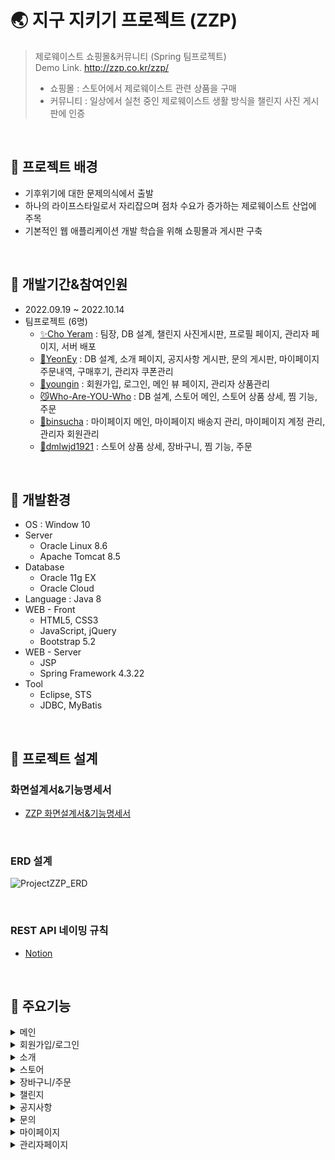 # :earth_asia: 지구 지키기 프로젝트 (ZZP)
>제로웨이스트 쇼핑몰&커뮤니티 (Spring 팀프로젝트)<br>
>Demo Link.  http://zzp.co.kr/zzp/ <br>
>+ 쇼핑몰 : 스토어에서 제로웨이스트 관련 상품을 구매
>+ 커뮤니티 : 일상에서 실천 중인 제로웨이스트 생활 방식을 챌린지 사진 게시판에 인증

<br>

## :pushpin: 프로젝트 배경
+ 기후위기에 대한 문제의식에서 출발
+ 하나의 라이프스타일로서 자리잡으며 점차 수요가 증가하는 제로웨이스트 산업에 주목
+ 기본적인 웹 애플리케이션 개발 학습을 위해 쇼핑몰과 게시판 구축

<br>

## :pushpin: 개발기간&참여인원
+ 2022.09.19 ~ 2022.10.14
+ 팀프로젝트 (6명)
  - [✨Cho Yeram](https://github.com/yeramcho) : 팀장, DB 설계, 챌린지 사진게시판, 프로필 페이지, 관리자 페이지, 서버 배포
  - [🐢YeonEy](https://github.com/YeonEy) : DB 설계, 소개 페이지, 공지사항 게시판, 문의 게시판, 마이페이지 주문내역, 구매후기, 관리자 쿠폰관리
  - [🚀youngin](https://github.com/uyoungin) : 회원가입, 로그인, 메인 뷰 페이지, 관리자 상품관리
  - [😼Who-Are-YOU-Who](https://github.com/Who-Are-YOU-Who) : DB 설계, 스토어 메인, 스토어 상품 상세, 찜 기능, 주문
  - [🐧binsucha](https://github.com/binsucha) : 마이페이지 메인, 마이페이지 배송지 관리, 마이페이지 계정 관리, 관리자 회원관리
  - [🦝dmlwjd1921](https://github.com/dmlwjd1921) : 스토어 상품 상세, 장바구니, 찜 기능, 주문

<br>

## :pushpin: 개발환경
+ OS : Window 10
+ Server
  - Oracle Linux 8.6
  - Apache Tomcat 8.5
+ Database
  - Oracle 11g EX
  - Oracle Cloud
+ Language : Java 8
+ WEB - Front
  - HTML5, CSS3
  - JavaScript, jQuery
  - Bootstrap 5.2
+ WEB - Server
  - JSP
  - Spring Framework 4.3.22
+ Tool
  - Eclipse, STS
  - JDBC, MyBatis

<br>

## :pushpin: 프로젝트 설계
### 화면설계서&기능명세서
+ [ZZP 화면설계서&기능명세서](https://docs.google.com/presentation/d/12npgU4vnXomp_Sd5CBj0koK2aIAaDe6f4Rv5K1_vpQ4/edit#slide=id.g153e7d0feda_2_247)

<br>

### ERD 설계
![ProjectZZP_ERD](https://user-images.githubusercontent.com/109123745/190850775-bc020784-6da3-4f82-a01c-1a40a0c4cea0.png)

<br>

### REST API 네이밍 규칙
+ [Notion](https://catkin-education-eae.notion.site/REST-API-3eddc4066930455c80291259a8319ce3)

<br>

## :pushpin: 주요기능
<details>
<summary>메인</summary>
<img src="https://user-images.githubusercontent.com/109123745/196941417-16415f60-3f06-4586-b642-f2cece2fb229.png">
<img src="https://user-images.githubusercontent.com/109123745/196941428-b1dfc7c0-3fdf-4109-8c42-408a91a5b742.png">
</details>

<details>
<summary>회원가입/로그인</summary>
<img src="https://user-images.githubusercontent.com/109123745/196943451-970f5340-26d7-4538-9715-809bf15b934d.png">
<img src="https://user-images.githubusercontent.com/109123745/196943457-f88fac54-46d9-4f72-94c9-301fa24f5723.png">
<img src="https://user-images.githubusercontent.com/109123745/196943463-e0c06d4d-bb53-45ac-ae39-99e0c0918d47.png">
</details>

<details>
<summary>소개</summary>
<img src="https://user-images.githubusercontent.com/109123745/196943947-5cbc9a4f-20b3-40eb-9f78-bb5d53ce6d8d.png">
</details>

<details>
<summary>스토어</summary>
<img src="https://user-images.githubusercontent.com/109123745/196944198-9ffe8521-d80b-4061-b3d1-74c7a47eee65.png">
<img src="https://user-images.githubusercontent.com/109123745/196944203-ef9d8f5f-3c2c-4e39-8741-d811c45a2df4.png">
<img src="https://user-images.githubusercontent.com/109123745/196944205-327ec48d-b799-4510-9fdd-a86c58c5dddc.png">
<img src="https://user-images.githubusercontent.com/109123745/196944206-f3cc1ce0-3fbf-4541-bdf0-da099b0af5f3.png">
<img src="https://user-images.githubusercontent.com/109123745/196944208-13d45541-38e0-41cf-a968-e23e0d653a9c.png">
<img src="https://user-images.githubusercontent.com/109123745/196944220-b0ec5232-2870-4f72-807b-f46a5529310b.png">
<img src="https://user-images.githubusercontent.com/109123745/196944191-d493c21b-6801-43b5-a80b-aa3980f49158.png">
</details>

<details>
<summary>장바구니/주문</summary>
<img src="https://user-images.githubusercontent.com/109123745/196944699-5124d81c-ca86-4aba-9af5-3685d89c8529.png">
<img src="https://user-images.githubusercontent.com/109123745/196944706-41af1d9a-dc91-4eca-a3c1-7f44b5722f93.png">
<img src="https://user-images.githubusercontent.com/109123745/196944711-73fba0f7-ec8f-4138-a7a5-dd284aa8414b.png">
<img src="https://user-images.githubusercontent.com/109123745/196944716-196b3eea-0876-482f-849f-35e43f03857a.png">
<img src="https://user-images.githubusercontent.com/109123745/196944717-139fad74-8666-4720-bf2c-8ccec2e30303.png">
<img src="https://user-images.githubusercontent.com/109123745/196944720-3811c9b1-3a1e-4b6d-8fad-4679e7da843f.png">
</details>

<details>
<summary>챌린지</summary>
<img src="https://user-images.githubusercontent.com/109123745/196945727-9f39c5dc-81e7-4b9a-bb57-a87bea0f25b5.png">
<img src="https://user-images.githubusercontent.com/109123745/196945737-f9d044a7-9f34-4a9c-847d-7204a5eca2f9.png">
<img src="https://user-images.githubusercontent.com/109123745/196945739-871b7fdb-4e04-41df-8592-6725d923de90.png">
<img src="https://user-images.githubusercontent.com/109123745/196945903-21a023a0-9b4d-461a-98a4-ba42420ee2ae.png">
</details>

<details>
<summary>공지사항</summary>
<img src="https://user-images.githubusercontent.com/109123745/196945005-797c6194-7861-449f-8faf-d37af0f5ae23.png">
<img src="https://user-images.githubusercontent.com/109123745/196945009-f319a0b1-b301-4b7b-9c8e-683346d4be20.png">
<img src="https://user-images.githubusercontent.com/109123745/196945011-634f0387-f252-43ee-9ae2-e9bd2db1af05.png">
</details>

<details>
<summary>문의</summary>
<img src="https://user-images.githubusercontent.com/109123745/196945185-5c31df7c-76a5-4ee0-b30c-e3f4666b8b37.png">
<img src="https://user-images.githubusercontent.com/109123745/196945192-91eb26e1-c237-4a2a-b8f6-6956bb91a089.png">
<img src="https://user-images.githubusercontent.com/109123745/196945195-a328588f-5563-4367-aa2c-ff809332c28b.png">
</details>

<details>
<summary>마이페이지</summary>
<img src="https://user-images.githubusercontent.com/109123745/196945445-9bb39110-edad-4859-89b8-8b9ac4b6cd45.png">
<img src="https://user-images.githubusercontent.com/109123745/196945447-4cee3f18-f1e1-49e0-9a8d-ab747d03ed22.png">
<img src="https://user-images.githubusercontent.com/109123745/196945451-d4b0e4b3-baaf-4acf-8800-f88e1f91edbd.png">
<img src="https://user-images.githubusercontent.com/109123745/196945457-537492fa-b86c-4fd4-85be-ad07d6b5ad64.png">
<img src="https://user-images.githubusercontent.com/109123745/196945461-602b4e4a-1160-4371-8407-4b8c6a594c83.png">
<img src="https://user-images.githubusercontent.com/109123745/196945422-183e2b01-d7e3-49e9-85c9-bfc72771639c.png">
<img src="https://user-images.githubusercontent.com/109123745/196945429-1f5158ea-4dfd-40c9-ab47-6565fe516c92.png">
<img src="https://user-images.githubusercontent.com/109123745/196945432-7fb1c5cd-9643-488d-a88d-ce9645d376a8.png">
<img src="https://user-images.githubusercontent.com/109123745/196945437-d581d8c2-8e28-4f76-b722-c34c818e6e1b.png">
<img src="https://user-images.githubusercontent.com/109123745/196945440-74dddb19-55b5-4f42-a17f-abbf68c740a9.png">
</details>

<details>
<summary>관리자페이지</summary>
<img src="https://user-images.githubusercontent.com/109123745/196946004-e2d697d8-10b8-41c9-bff2-2eb3a633704a.png">
<img src="https://user-images.githubusercontent.com/109123745/196946011-651a6faa-5593-4b63-bb82-b5aa2df9a63d.png">
<img src="https://user-images.githubusercontent.com/109123745/196946017-e80e682c-4751-487f-b542-a521235507f5.png">
<img src="https://user-images.githubusercontent.com/109123745/196946020-8da24a0e-da27-4c15-baba-b5f054764321.png">
<img src="https://user-images.githubusercontent.com/109123745/196946021-b130cc07-bf35-444f-b17c-2597843c49ff.png">
<img src="https://user-images.githubusercontent.com/109123745/196946023-6b2494fe-e079-4ff2-8e7e-83ae2ee4df44.png">
<img src="https://user-images.githubusercontent.com/109123745/196946026-fe23e01f-ba8b-4916-950e-20d244ee79ef.png">
<img src="https://user-images.githubusercontent.com/109123745/196946029-28799751-10e9-427a-b2e0-0aeb6f3c15cc.png">
<img src="https://user-images.githubusercontent.com/109123745/196946031-42e5ecaf-e955-4ff4-9730-40cb50cd08c2.png">
<img src="https://user-images.githubusercontent.com/109123745/196946035-363c007c-9dac-48d1-b38f-277603b4ed1b.png">
<img src="https://user-images.githubusercontent.com/109123745/196946044-919c1b93-a17c-44ee-8d66-af19eb23158a.png">
</details>

<br>

